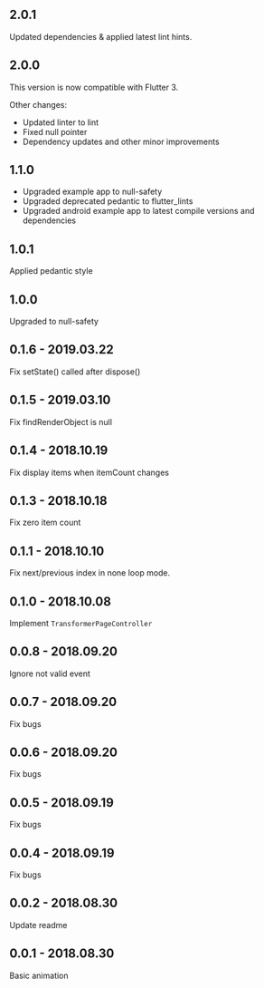 ## 2.0.1
Updated dependencies & applied latest lint hints.

## 2.0.0
This version is now compatible with Flutter 3.

Other changes:
* Updated linter to lint
* Fixed null pointer
* Dependency updates and other minor improvements

## 1.1.0
- Upgraded example app to null-safety
- Upgraded deprecated pedantic to flutter_lints
- Upgraded android example app to latest compile versions and dependencies

## 1.0.1
Applied pedantic style

## 1.0.0
Upgraded to null-safety

## 0.1.6 - 2019.03.22
Fix setState() called after dispose()

## 0.1.5 - 2019.03.10
Fix findRenderObject is null

## 0.1.4 - 2018.10.19
Fix display items when itemCount changes

## 0.1.3 - 2018.10.18
Fix zero item count

## 0.1.1 - 2018.10.10
Fix next/previous index in none loop mode.

## 0.1.0 - 2018.10.08
Implement `TransformerPageController`

## 0.0.8 - 2018.09.20
Ignore not valid event

## 0.0.7 - 2018.09.20
Fix bugs

## 0.0.6 - 2018.09.20
Fix bugs

## 0.0.5 - 2018.09.19
Fix bugs
    
## 0.0.4 - 2018.09.19
Fix bugs
    
## 0.0.2 - 2018.08.30
Update readme

## 0.0.1 - 2018.08.30
Basic animation
    

